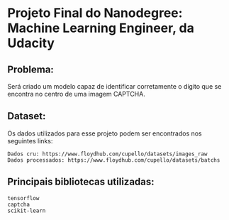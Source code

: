 # Projeto Final do Nanodegree: Machine Learning Engineer, da Udacity

## Problema:
Será criado um modelo capaz de identificar corretamente o dígito que se encontra no centro de uma imagem CAPTCHA.

## Dataset:
Os dados utilizados para esse projeto podem ser encontrados nos seguintes links:

	Dados cru: https://www.floydhub.com/cupello/datasets/images_raw
	Dados processados: https://www.floydhub.com/cupello/datasets/batchs

## Principais bibliotecas utilizadas:
	tensorflow
	captcha
	scikit-learn


